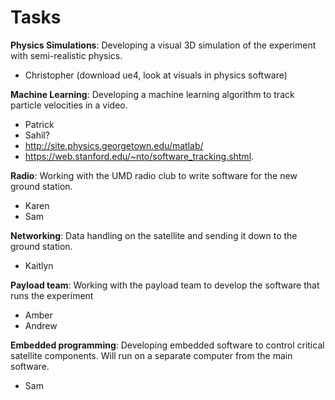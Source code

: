 # Tasks

**Physics Simulations**: Developing a visual 3D simulation of the experiment with semi-realistic physics.
 - Christopher (download ue4, look at visuals in physics software)
 
**Machine Learning**: Developing a machine learning algorithm to track particle velocities in a video.
 - Patrick
 - Sahil?
 - http://site.physics.georgetown.edu/matlab/
 - https://web.stanford.edu/~nto/software_tracking.shtml.

**Radio**: Working with the UMD radio club to write software for the new ground station.
 - Karen
 - Sam
 
**Networking**: Data handling on the satellite and sending it down to the ground station.
 - Kaitlyn

**Payload team**: Working with the payload team to develop the software that runs the experiment
 - Amber
 - Andrew

**Embedded programming**: Developing embedded software to control critical satellite components. Will run on a separate computer from the main software.
 - Sam
